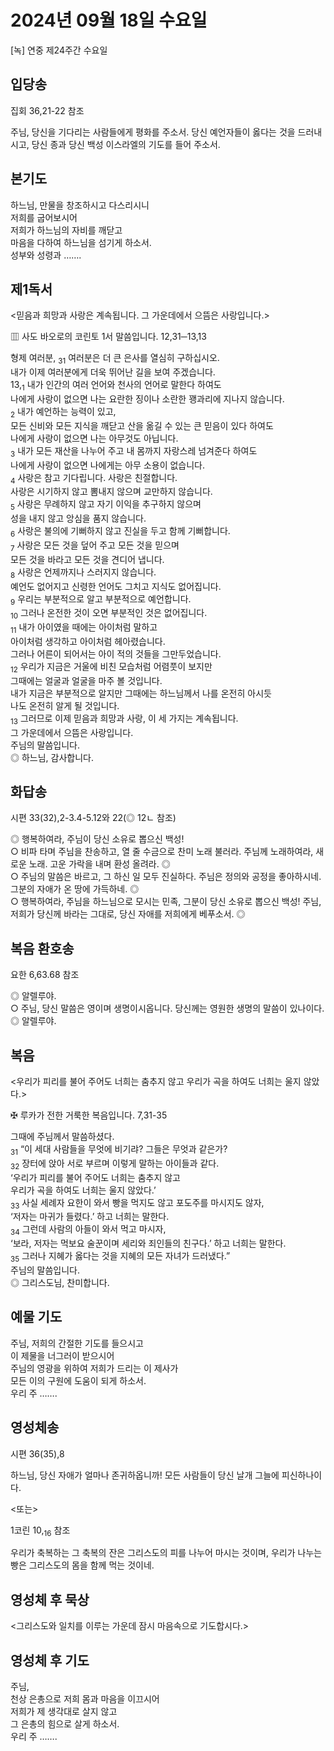 # 2024년 09월 18일 수요일

[녹] 연중 제24주간 수요일  


## 입당송

집회 36,21-22 참조

주님, 당신을 기다리는 사람들에게 평화를 주소서. 당신 예언자들이 옳다는 것을 드러내시고, 당신 종과 당신 백성 이스라엘의 기도를 들어 주소서.  
  
## 본기도

하느님, 만물을 창조하시고 다스리시니  
저희를 굽어보시어  
저희가 하느님의 자비를 깨닫고  
마음을 다하여 하느님을 섬기게 하소서.  
성부와 성령과 …….  
  
## 제1독서

<믿음과 희망과 사랑은 계속됩니다. 그 가운데에서 으뜸은 사랑입니다.>

▥ 사도 바오로의 코린토 1서 말씀입니다. 12,31─13,13

형제 여러분, <sub>31</sub> 여러분은 더 큰 은사를 열심히 구하십시오.  
내가 이제 여러분에게 더욱 뛰어난 길을 보여 주겠습니다.  
13,<sub>1</sub> 내가 인간의 여러 언어와 천사의 언어로 말한다 하여도  
나에게 사랑이 없으면 나는 요란한 징이나 소란한 꽹과리에 지나지 않습니다.  
<sub>2</sub> 내가 예언하는 능력이 있고,  
모든 신비와 모든 지식을 깨닫고 산을 옮길 수 있는 큰 믿음이 있다 하여도  
나에게 사랑이 없으면 나는 아무것도 아닙니다.  
<sub>3</sub> 내가 모든 재산을 나누어 주고 내 몸까지 자랑스레 넘겨준다 하여도  
나에게 사랑이 없으면 나에게는 아무 소용이 없습니다.  
<sub>4</sub> 사랑은 참고 기다립니다. 사랑은 친절합니다.  
사랑은 시기하지 않고 뽐내지 않으며 교만하지 않습니다.  
<sub>5</sub> 사랑은 무례하지 않고 자기 이익을 추구하지 않으며  
성을 내지 않고 앙심을 품지 않습니다.  
<sub>6</sub> 사랑은 불의에 기뻐하지 않고 진실을 두고 함께 기뻐합니다.  
<sub>7</sub> 사랑은 모든 것을 덮어 주고 모든 것을 믿으며  
모든 것을 바라고 모든 것을 견디어 냅니다.  
<sub>8</sub> 사랑은 언제까지나 스러지지 않습니다.  
예언도 없어지고 신령한 언어도 그치고 지식도 없어집니다.  
<sub>9</sub> 우리는 부분적으로 알고 부분적으로 예언합니다.  
<sub>10</sub> 그러나 온전한 것이 오면 부분적인 것은 없어집니다.  
<sub>11</sub> 내가 아이였을 때에는 아이처럼 말하고  
아이처럼 생각하고 아이처럼 헤아렸습니다.  
그러나 어른이 되어서는 아이 적의 것들을 그만두었습니다.  
<sub>12</sub> 우리가 지금은 거울에 비친 모습처럼 어렴풋이 보지만  
그때에는 얼굴과 얼굴을 마주 볼 것입니다.  
내가 지금은 부분적으로 알지만 그때에는 하느님께서 나를 온전히 아시듯  
나도 온전히 알게 될 것입니다.  
<sub>13</sub> 그러므로 이제 믿음과 희망과 사랑, 이 세 가지는 계속됩니다.  
그 가운데에서 으뜸은 사랑입니다.  
주님의 말씀입니다.  
◎ 하느님, 감사합니다.  
  
## 화답송

시편 33(32),2-3.4-5.12와 22(◎ 12ㄴ 참조)

◎ 행복하여라, 주님이 당신 소유로 뽑으신 백성!  
○ 비파 타며 주님을 찬송하고, 열 줄 수금으로 찬미 노래 불러라. 주님께 노래하여라, 새로운 노래. 고운 가락을 내며 환성 올려라. ◎  
○ 주님의 말씀은 바르고, 그 하신 일 모두 진실하다. 주님은 정의와 공정을 좋아하시네. 그분의 자애가 온 땅에 가득하네. ◎  
○ 행복하여라, 주님을 하느님으로 모시는 민족, 그분이 당신 소유로 뽑으신 백성! 주님, 저희가 당신께 바라는 그대로, 당신 자애를 저희에게 베푸소서. ◎  
  
## 복음 환호송

요한 6,63.68 참조

◎ 알렐루야.  
○ 주님, 당신 말씀은 영이며 생명이시옵니다. 당신께는 영원한 생명의 말씀이 있나이다.  
◎ 알렐루야.  
  
## 복음

<우리가 피리를 불어 주어도 너희는 춤추지 않고 우리가 곡을 하여도 너희는 울지 않았다.>

✠ 루카가 전한 거룩한 복음입니다. 7,31-35

그때에 주님께서 말씀하셨다.  
<sub>31</sub> “이 세대 사람들을 무엇에 비기랴? 그들은 무엇과 같은가?  
<sub>32</sub> 장터에 앉아 서로 부르며 이렇게 말하는 아이들과 같다.  
‘우리가 피리를 불어 주어도 너희는 춤추지 않고  
우리가 곡을 하여도 너희는 울지 않았다.’  
<sub>33</sub> 사실 세례자 요한이 와서 빵을 먹지도 않고 포도주를 마시지도 않자,  
‘저자는 마귀가 들렸다.’ 하고 너희는 말한다.  
<sub>34</sub> 그런데 사람의 아들이 와서 먹고 마시자,  
‘보라, 저자는 먹보요 술꾼이며 세리와 죄인들의 친구다.’ 하고 너희는 말한다.  
<sub>35</sub> 그러나 지혜가 옳다는 것을 지혜의 모든 자녀가 드러냈다.”  
주님의 말씀입니다.  
◎ 그리스도님, 찬미합니다.  
  
## 예물 기도

주님, 저희의 간절한 기도를 들으시고  
이 제물을 너그러이 받으시어  
주님의 영광을 위하여 저희가 드리는 이 제사가  
모든 이의 구원에 도움이 되게 하소서.  
우리 주 …….  
  
## 영성체송

시편 36(35),8

하느님, 당신 자애가 얼마나 존귀하옵니까! 모든 사람들이 당신 날개 그늘에 피신하나이다.  
  
<또는>  
  
1코린 10,<sub>16</sub> 참조  
  
우리가 축복하는 그 축복의 잔은 그리스도의 피를 나누어 마시는 것이며, 우리가 나누는 빵은 그리스도의 몸을 함께 먹는 것이네.  
## 영성체 후 묵상

<그리스도와 일치를 이루는 가운데 잠시 마음속으로 기도합시다.>  
## 영성체 후 기도

주님,  
천상 은총으로 저희 몸과 마음을 이끄시어  
저희가 제 생각대로 살지 않고  
그 은총의 힘으로 살게 하소서.  
우리 주 …….